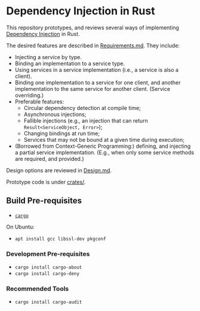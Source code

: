 # Dependency Injection in Rust

This repository prototypes, and reviews several ways of implementing
[Dependency Injection](https://martinfowler.com/articles/injection.html) in
Rust.

The desired features are described in [Requirements.md](Requirements.md).
They include:

* Injecting a service by type.
* Binding an implementation to a service type.
* Using services in a service implementation (i.e., a service is also a client).
* Binding one implementation to a service for one client, and another
  implementation to the same service for another client. (Service overriding.)
* Preferable features:
  * Circular dependency detection at compile time;
  * Asynchronous injections;
  * Fallible injections (e.g., an injection that can return
    `Result<ServiceObject, Error>`);
  * Changing bindings at run time;
  * Services that may not be bound at a given time during execution;
* (Borrowed from Context-Generic Programming:) defining, and injecting a
  partial service implementation. (E.g., when only some service methods are
  required, and provided.)

Design options are reviewed in [Design.md](Design.md).

Prototype code is under [crates/](crates/).

## Build Pre-requisites

* [`cargo`](https://rust-lang.org/tools/install/)

On Ubuntu:

* `apt install gcc libssl-dev pkgconf`

### Development Pre-requisites

* `cargo install cargo-about`
* `cargo install cargo-deny`

### Recommended Tools

* `cargo install cargo-audit`
